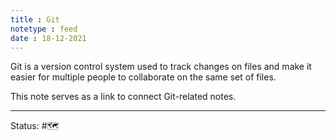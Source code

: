 ```yaml
---
title : Git
notetype : feed
date : 18-12-2021
---
```


Git is a version control system used to track changes on files and make it easier for multiple people to collaborate on the same set of files.

This note serves as a link to connect Git-related notes.

-----

Status: #🗺️ 


